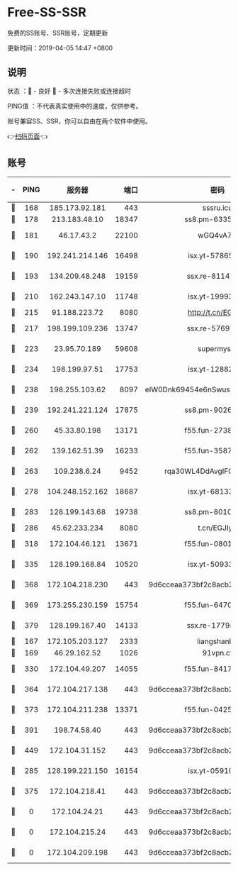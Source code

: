 # Free-SS-SSR

免费的SS账号、SSR账号，定期更新

更新时间：2019-04-05 14:47 +0800

## 说明

状态     ：🙂 - 良好 🙁 - 多次连接失败或连接超时

PING值   ：不代表真实使用中的速度，仅供参考。

账号兼容SS、SSR，你可以自由在两个软件中使用。

👉[扫码页面](https://liesauer.github.io/Free-SS-SSR/)👈

## 账号

|-|PING|服务器|端口|密码|加密方式|区域|
|:----:|:----:|:-----:|-----:|:----:|:----:|:----:|
|🙂|168|185.173.92.181|443|sssru.icu|rc4-md5|RU|
|🙂|178|213.183.48.10|18347|ss8.pm-63355792|rc4-md5|RU|
|🙂|181|46.17.43.2|22100|wGQ4vA7D|aes-256-gcm|RU|
|🙂|190|192.241.214.146|16498|isx.yt-57865147|aes-256-cfb|US|
|🙂|193|134.209.48.248|19159|ssx.re-81147970|aes-256-cfb|US|
|🙂|210|162.243.147.10|11748|isx.yt-19993680|aes-256-cfb|US|
|🙂|215|91.188.223.72|8080|http://t.cn/EGJIyrl|rc4-md5|RU|
|🙂|217|198.199.109.236|13747|ssx.re-57697610|aes-256-cfb|US|
|🙂|223|23.95.70.189|59608|supermyssr|chacha20-ietf|US|
|🙂|234|198.199.97.51|17753|isx.yt-12882170|aes-256-cfb|US|
|🙂|238|198.255.103.62|8097|eIW0Dnk69454e6nSwuspv9DmS201tQ0D|aes-256-cfb|US|
|🙂|239|192.241.221.124|17875|ss8.pm-90261799|aes-256-cfb|US|
|🙂|260|45.33.80.198|13171|f55.fun-27386798|aes-256-cfb|US|
|🙂|262|139.162.51.39|16233|f55.fun-35878736|aes-256-cfb|SG|
|🙂|263|109.238.6.24|9452|rqa30WL4DdAvgIFG6Fs3znzTa|aes-256-cfb|FR|
|🙂|278|104.248.152.162|18687|isx.yt-68133684|aes-256-cfb|SG|
|🙂|283|128.199.143.68|19738|ss8.pm-80109890|aes-256-cfb|SG|
|🙂|286|45.62.233.234|8080|t.cn/EGJIyrl|rc4-md5|CA|
|🙂|318|172.104.46.121|13671|f55.fun-08015560|aes-256-cfb|SG|
|🙂|335|128.199.168.84|10520|isx.yt-50933208|aes-256-cfb|SG|
|🙂|368|172.104.218.230|443|9d6cceaa373bf2c8acb22e60b6a58be6|aes-256-cfb|US|
|🙂|369|173.255.230.159|15754|f55.fun-64706924|aes-256-cfb|US|
|🙂|379|128.199.167.40|14133|ssx.re-17798800|aes-256-cfb|SG|
|🙂|167|172.105.203.127|2333|liangshanbo|chacha20|JP|
|🙂|169|46.29.162.52|1026|91vpn.cf|rc4-md5|RU|
|🙂|330|172.104.49.207|14055|f55.fun-84172526|aes-256-cfb|SG|
|🙂|364|172.104.217.138|443|9d6cceaa373bf2c8acb22e60b6a58be6|aes-256-cfb|US|
|🙂|373|172.104.211.238|13371|f55.fun-04250289|aes-256-cfb|US|
|🙂|391|198.74.58.40|443|9d6cceaa373bf2c8acb22e60b6a58be6|aes-256-cfb|US|
|🙂|449|172.104.31.152|443|9d6cceaa373bf2c8acb22e60b6a58be6|aes-256-cfb|US|
|🙁|285|128.199.221.150|16154|isx.yt-05910694|aes-256-cfb|SG|
|🙁|375|172.104.218.41|443|9d6cceaa373bf2c8acb22e60b6a58be6|aes-256-cfb|US|
|🙁|0|172.104.24.21|443|9d6cceaa373bf2c8acb22e60b6a58be6|aes-256-cfb|US|
|🙁|0|172.104.215.24|443|9d6cceaa373bf2c8acb22e60b6a58be6|aes-256-cfb|US|
|🙁|0|172.104.209.198|443|9d6cceaa373bf2c8acb22e60b6a58be6|aes-256-cfb|US|
